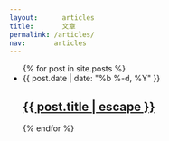 ```yaml
---
layout: 	 articles
title: 		 文章
permalink: /articles/
nav:       articles
---
```


<ul>
  {% for post in site.posts %}
    <li>
      <span>{{ post.date | date: "%b %-d, %Y" }}</span>
      <h2>
        <a href="{{ post.url | relative_url }}">{{ post.title | escape }}</a>
      </h2>
    </li>
  {% endfor %}
</ul>
